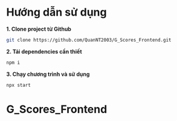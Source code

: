 # Hướng dẫn sử dụng

**1. Clone project từ Github**

```bash
git clone https://github.com/QuanNT2003/G_Scores_Frontend.git
```

**2. Tải dependencies cần thiết**

```bash
npm i
```

**3. Chạy chương trình và sử dụng**

```bash
npx start
```

# G_Scores_Frontend
